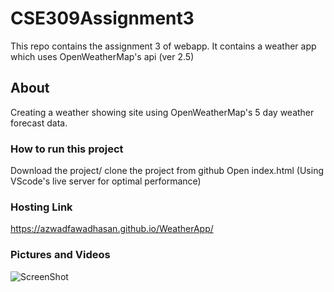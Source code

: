 # CSE309Assignment3
This repo contains the assignment 3 of webapp. It contains a weather app which uses OpenWeatherMap's api (ver 2.5)

## About
Creating  a weather showing site using OpenWeatherMap's 5 day weather forecast data. 

### How to run this project
Download the project/ clone the project from github
Open index.html (Using VScode's live server for optimal performance)

### Hosting Link
https://azwadfawadhasan.github.io/WeatherApp/

### Pictures and Videos

![ScreenShot](https://user-images.githubusercontent.com/106096161/206868128-042e1a50-0856-4b89-80c7-9278b4ef2cd2.jpg)
